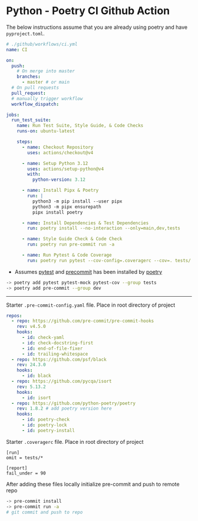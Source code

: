 # Python - Poetry CI Github Action

The below instructions assume that you are already using poetry and have `pyproject.toml`.

```yaml
# ./github/workflows/ci.yml
name: CI

on:
  push:
    # On merge into master
    branches:
      - master # or main
  # On pull requests
  pull_request:
  # manually trigger workflow
  workflow_dispatch:

jobs:
  run_test_suite:
    name: Run Test Suite, Style Guide, & Code Checks
    runs-on: ubuntu-latest

    steps:
      - name: Checkout Repository
        uses: actions/checkout@v4

      - name: Setup Python 3.12
        uses: actions/setup-python@v4
        with:
          python-version: 3.12

      - name: Install Pipx & Poetry
        run: |
          python3 -m pip install --user pipx
          python3 -m pipx ensurepath
          pipx install poetry

      - name: Install Dependencies & Test Dependencies
        run: poetry install --no-interaction --only=main,dev,tests

      - name: Style Guide Check & Code Check
        run: poetry run pre-commit run -a

      - name: Run Pytest & Code Coverage
        run: poetry run pytest --cov-config=.coveragerc --cov=. tests/
```

- Assumes [pytest](https://docs.pytest.org/en/7.4.x/) and [precommit](https://pre-commit.com/) has been installed by [poetry](https://python-poetry.org/)

```bash
-> poetry add pytest pytest-mock pytest-cov --group tests
-> poetry add pre-commit --group dev
```

---

Starter `.pre-commit-config.yaml` file. Place in root directory of project

```yaml
repos:
  - repo: https://github.com/pre-commit/pre-commit-hooks
    rev: v4.5.0
    hooks:
      - id: check-yaml
      - id: check-docstring-first
      - id: end-of-file-fixer
      - id: trailing-whitespace
  - repo: https://github.com/psf/black
    rev: 24.3.0
    hooks:
      - id: black
  - repo: https://github.com/pycqa/isort
    rev: 5.13.2
    hooks:
      - id: isort
  - repo: https://github.com/python-poetry/poetry
    rev: 1.8.2 # add poetry version here
    hooks:
      - id: poetry-check
      - id: poetry-lock
      - id: poetry-install
```

Starter `.coveragerc` file. Place in root directory of project

```.coveragerc
[run]
omit = tests/*

[report]
fail_under = 90
```

After adding these files locally initialize pre-commit and push to remote repo

```bash
-> pre-commit install
-> pre-commit run -a
# git commit and push to repo
```
